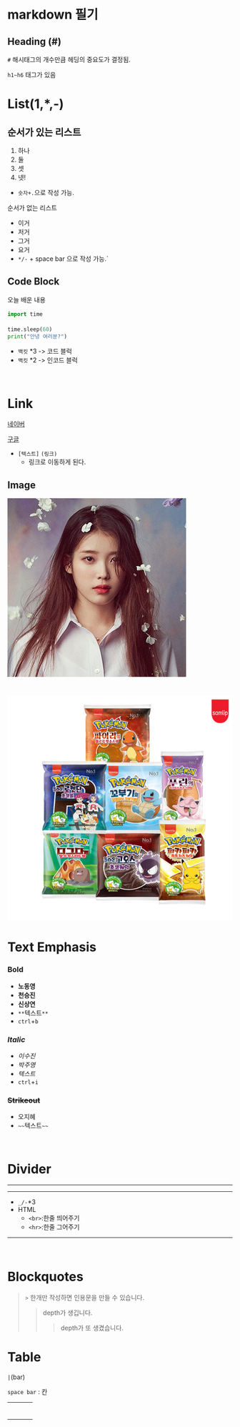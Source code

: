 # markdown 필기

## Heading (#)

`#` 해시태그의 개수만큼 헤딩의 중요도가 결정됨.

`h1~h6` 태그가 있음

# List(1,*,-)

## 순서가 있는 리스트

1. 하나
2. 둘
3. 셋
4. 넷!

- `숫자+.`으로 작성 가능.

순서가 없는 리스트

- 이거
- 저거
- 그거
- 요거
- `*/-` + space bar 으로 작성 가능.`



## Code Block

오늘 배운 내용

```python
import time

time.sleep(60)
print("안녕 여러분?")
```

- `백킷` *3 -> 코드 블럭
- `백킷` *2 -> 인코드 블럭

<br>

# Link

[네이버](https://www.naver.com)

 [구글](https://www.google.com)

- `[텍스트]` `(링크)`
  - 링크로 이동하게 된다.





## Image

![아이유](README-images/vKspl9Et_400x400.jpg)

  # 

![포켓몬빵](README-images/4189255055_B.jpg)

# Text Emphasis





### Bold

- **노동영**
- **천승진**
- **신상연**
- `**`텍스트`**`
- `ctrl`+`b` 



###   *Italic*

- *이수진*
- *박주영*
- *텍스트*
- `ctrl`+`i`

### ~~Strikeout~~

- 오지혜
- `~~`텍스트`~~`



<br>

# Divider



---

___

- `_/-`*3
- HTML
  - `<br>`:한줄 띄어주기
  - `<hr>`:한줄 그어주기

<hr>

<br>

# Blockquotes



> `>` 한개만 작성하면 인용문을 만들 수 있습니다.
>
> > depth가 생깁니다.
> >
> > > depth가 또 생겼습니다.

# Table



`|`(bar)

`space bar` : 칸

|      |      |      |      |
| ---- | ---- | ---- | ---- |
|      |      |      |      |
|      |      |      |      |
|      |      |      |      |
|      |      |      |      |
|      |      |      |      |
|      |      |      |      |
|      |      |      |      |



